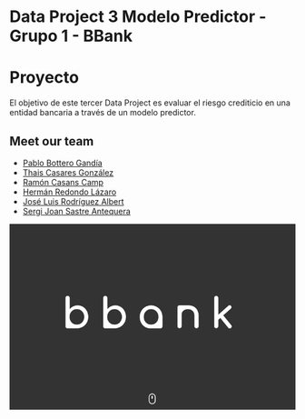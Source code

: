 # Data Project 3 Modelo Predictor - Grupo 1 - BBank

# Proyecto
El objetivo de este tercer Data Project es evaluar el riesgo crediticio en una entidad bancaria a través de un modelo predictor.


## Meet our team

- [Pablo Bottero Gandía](https://github.com/aloa04)
- [Thais Casares González](https://github.com/thais1987)
- [Ramón Casans Camp](https://github.com/racasc)
- [Hermán Redondo Lázaro](https://github.com/Ciarzi)
- [José Luis Rodríguez Albert](https://github.com/joselra98)
- [Sergi Joan Sastre Antequera](https://github.com/mac-sanmartin)


<p align="center">
   <img src="https://github.com/Ciarzi/DP3_GP1/blob/main/Logo/Logo_Banco.png" alt="[YOUR_ALT]"/>
</p>
